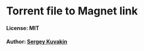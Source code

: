 # Torrent file to Magnet link

#### License: MIT
#### Author: [Sergey Kuvakin](http://github.com/lafin)